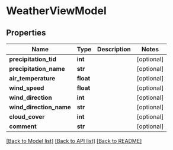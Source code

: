 # WeatherViewModel

## Properties
Name | Type | Description | Notes
------------ | ------------- | ------------- | -------------
**precipitation_tid** | **int** |  | [optional] 
**precipitation_name** | **str** |  | [optional] 
**air_temperature** | **float** |  | [optional] 
**wind_speed** | **float** |  | [optional] 
**wind_direction** | **int** |  | [optional] 
**wind_direction_name** | **str** |  | [optional] 
**cloud_cover** | **int** |  | [optional] 
**comment** | **str** |  | [optional] 

[[Back to Model list]](../README.md#documentation-for-models) [[Back to API list]](../README.md#documentation-for-api-endpoints) [[Back to README]](../README.md)

